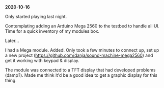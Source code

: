 
**2020-10-16**

Only started playing last night.

Contemplating adding an Arduino Mega 2560 to the testbed to handle all UI. Time for a quick inventory of my modules box.

Later...

I had a Mega module. Added. Only took a few minutes to connect up, set up a new project (https://github.com/danja/sound-machine-mega2560) and get it working with keypad & display.

The module was connected to a TFT display that had developed problems (damp?). Made me think it'd be a good idea to get a graphic display for this thing.
